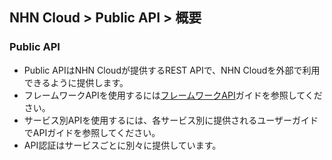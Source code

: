 ## NHN Cloud > Public API > 概要

### Public API
- Public APIはNHN Cloudが提供するREST APIで、NHN Cloudを外部で利用できるように提供します。
- フレームワークAPIを使用するには[フレームワークAPI](framework-api.md)ガイドを参照してください。
- サービス別APIを使用するには、各サービス別に提供されるユーザーガイドでAPIガイドを参照してください。
- API認証はサービスごとに別々に提供しています。
